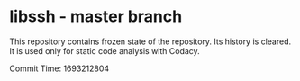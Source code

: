 # libssh - master branch

This repository contains frozen state of the repository.
Its history is cleared. It is used only for static code
analysis with Codacy.

Commit Time: 1693212804